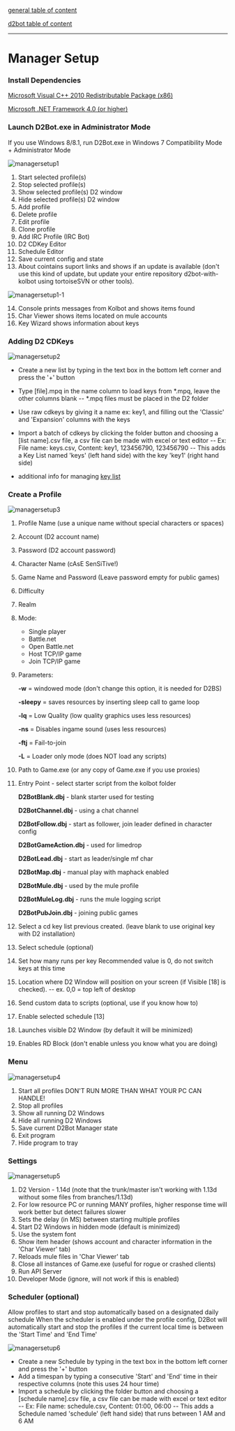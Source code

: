 [general table of content](https://github.com/blizzhackers/documentation/#diablo-2-botting-system)

[d2bot table of content](https://github.com/blizzhackers/documentation/tree/master/d2bot/#d2bot)

---

# Manager Setup

### Install Dependencies

[Microsoft Visual C++ 2010 Redistributable Package (x86)](https://www.microsoft.com/en-us/download/details.aspx?id=5555)

[Microsoft .NET Framework 4.0 (or higher)](https://dotnet.microsoft.com/download/dotnet-framework)

### Launch D2Bot.exe in Administrator Mode

If you use Windows 8/8.1, run D2Bot.exe in Windows 7 Compatibility Mode + Administrator Mode

![managersetup1](assets/d2bot-managersetup1.png)

 1. Start selected profile(s)
 2. Stop selected profile(s)
 3. Show selected profile(s) D2 window
 4. Hide selected profile(s) D2 window
 5. Add profile
 6. Delete profile
 7. Edit profile
 8. Clone profile
 9. Add IRC Profile (IRC Bot)
10. D2 CDKey Editor
11. Schedule Editor
12. Save current config and state
13. About cointains suport links and shows if an update is available (don't use this kind of update, but update your entire repository d2bot-with-kolbot using tortoiseSVN or other tools).
	
![managersetup1-1](assets/d2bot-managersetup1-1.png)

14. Console prints messages from Kolbot and shows items found
15. Char Viewer shows items located on mule accounts
16. Key Wizard shows information about keys

### Adding D2 CDKeys

![managersetup2](assets/d2bot-managersetup2.jpg)

* Create a new list by typing in the text box in the bottom left corner and press the '+' button
* Type [file].mpq in the name column to load keys from *.mpq, leave the other columns blank -- *.mpq files must be placed in the D2 folder
* Use raw cdkeys by giving it a name ex: key1, and filling out the 'Classic' and 'Expansion' columns with the keys
* Import a batch of cdkeys by clicking the folder button and choosing a [list name].csv file, a csv file can be made with excel or text editor -- Ex: File name: keys.csv, Content: key1, 123456790, 123456790 -- This adds a Key List named 'keys' (left hand side) with the key 'key1' (right hand side)
	
* additional info for managing [key list](https://github.com/blizzhackers/documentation/blob/master/d2bot/Keylist.md#keylist)

### Create a Profile

![managersetup3](assets/d2bot-managersetup3.jpg)

 1. Profile Name (use a unique name without special characters or spaces)
 2. Account (D2 account name)
 3. Password (D2 account password)
 4. Character Name (cAsE SenSiTive!)
 5. Game Name and Password (Leave password empty for public games)
 6. Difficulty
 7. Realm
 8. Mode: 

	- Single player
	- Battle.net
	- Open Battle.net
	- Host TCP/IP game
	- Join TCP/IP game
		
 9. Parameters:

	**-w** = windowed mode (don't change this option, it is needed for D2BS)

	**-sleepy** = saves resources by inserting sleep call to game loop

	**-lq** = Low Quality (low quality graphics uses less resources)

	**-ns** = Disables ingame sound (uses less resources)

	**-ftj** = Fail-to-join

	**-L** = Loader only mode (does NOT load any scripts)

10. Path to Game.exe (or any copy of Game.exe if you use proxies)
11. Entry Point - select starter script from the kolbot folder

	**D2BotBlank.dbj** - blank starter used for testing

	**D2BotChannel.dbj** - using a chat channel

	**D2BotFollow.dbj** - start as follower, join leader defined in character config

	**D2BotGameAction.dbj** - used for limedrop

	**D2BotLead.dbj** - start as leader/single mf char

	**D2BotMap.dbj** - manual play with maphack enabled

	**D2BotMule.dbj** - used by the mule profile

	**D2BotMuleLog.dbj** - runs the mule logging script

	**D2BotPubJoin.dbj** - joining public games

12. Select a cd key list previous created. (leave blank to use original key with D2 installation)
13. Select schedule (optional)
14. Set how many runs per key Recommended value is 0, do not switch keys at this time
15. Location where D2 Window will position on your screen (if Visible [18] is checked). -- ex. 0,0 = top left of desktop
16. Send custom data to scripts (optional, use if you know how to)
17. Enable selected schedule [13]
18. Launches visible D2 Window (by default it will be minimized)
19. Enables RD Block (don't enable unless you know what you are doing)

### Menu

![managersetup4](assets/d2bot-managersetup4.png)

 1. Start all profiles DON'T RUN MORE THAN WHAT YOUR PC CAN HANDLE!
 2. Stop all profiles
 3. Show all running D2 Windows
 4. Hide all running D2 Windows
 5. Save current D2Bot Manager state
 6. Exit program
 7. Hide program to tray

### Settings

![managersetup5](assets/d2bot-managersetup5.png)

 1. D2 Version - 1.14d (note that the trunk/master isn't working with 1.13d without some files from branches/1.13d) 
 2. For low resource PC or running MANY profiles, higher response time will work better but detect failures slower
 3. Sets the delay (in MS) between starting multiple profiles
 4. Start D2 Windows in hidden mode (default is minimized)
 5. Use the system font
 6. Show item header (shows account and character information in the 'Char Viewer' tab)
 7. Reloads mule files in 'Char Viewer' tab
 8. Close all instances of Game.exe (useful for rogue or crashed clients)
 9. Run API Server
10. Developer Mode (ignore, will not work if this is enabled)

### Scheduler (optional)

Allow profiles to start and stop automatically based on a designated daily schedule When the scheduler is enabled under the profile config, D2Bot will automatically start and stop the profiles if the current local time is between the 'Start Time' and 'End Time' 

![managersetup6](assets/d2bot-managersetup6.png)

* Create a new Schedule by typing in the text box in the bottom left corner and press the '+' button
* Add a timespan by typing a consecutive 'Start' and 'End' time in their respective columns (note this uses 24 hour time)
* Import a schedule by clicking the folder button and choosing a [schedule name].csv file, a csv file can be made with excel or text editor -- Ex: File name: schedule.csv, Content: 01:00, 06:00 -- This adds a Schedule named 'schedule' (left hand side) that runs between 1 AM and 6 AM
